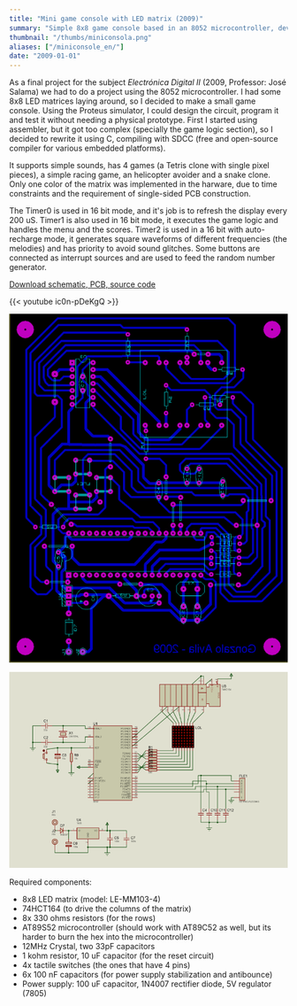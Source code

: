 ```yaml
---
title: "Mini game console with LED matrix (2009)"
summary: "Simple 8x8 game console based in an 8052 microcontroller, developed in C, compiled with SDCC."
thumbnail: "/thumbs/miniconsola.png"
aliases: ["/miniconsole_en/"]
date: "2009-01-01"
---
```

As a final project for the subject *Electrónica Digital II* (2009, Professor: José Salama) we had to do a project using the 8052 microcontroller. I had some 8x8 LED matrices laying around, so I decided to make a small game console. Using the Proteus simulator, I could design the circuit, program it and test it without needing a physical prototype. First I started using assembler, but it got too complex (specially the game logic section), so I decided to rewrite it using C, compiling with SDCC (free and open-source compiler for various embedded platforms). 

It supports simple sounds, has 4 games (a Tetris clone with single pixel pieces), a simple racing game, an helicopter avoider and a snake clone. Only one color of the matrix was implemented in the harware, due to time constraints and the requirement of single-sided PCB construction.

The Timer0 is used in 16 bit mode, and it's job is to refresh the display every 200 uS. Timer1 is also used in 16 bit mode, it executes the game logic and handles the menu and the scores. Timer2 is used in a 16 bit with auto-recharge mode, it generates square waveforms of different frequencies (the melodies) and has priority to avoid sound glitches. Some buttons are connected as interrupt sources and are used to feed the random number generator.

[Download schematic, PCB, source code](https://github.com/gzalo/minigameconsole/)

{{< youtube ic0n-pDeKgQ >}}

![Mini game console, PCB](/images/consolalyt.png)

![Mini game console, schematic AT89S52](/images/consolasch.png)

Required components:
* 8x8 LED matrix (model: LE-MM103-4)
* 74HCT164 (to drive the columns of the matrix)
* 8x 330 ohms resistors (for the rows)
* AT89S52 microcontroller (should work with AT89C52 as well, but its harder to burn the hex into the microcontroller)
* 12MHz Crystal, two 33pF capacitors
* 1 kohm resistor, 10 uF capacitor (for the reset circuit)
* 4x tactile switches (the ones that have 4 pins)
* 6x 100 nF capacitors (for power supply stabilization and antibounce)
* Power supply: 100 uF capacitor, 1N4007 rectifier diode, 5V regulator (7805)
